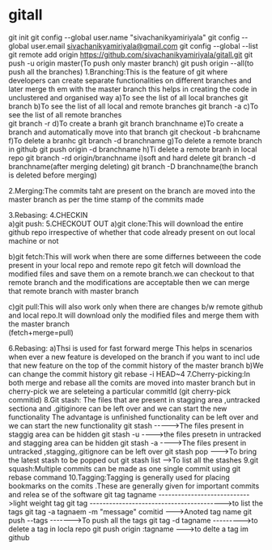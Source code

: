 # gitall
git init
git config --global user.name "sivachanikyamiriyala"
git config --global user.email sivachanikyamiriyala@gmail.com
git config --global --list
git remote add origin https://github.com/sivachanikyamiriyala/gitall.git
git push -u origin master(To push only master branch)
git push origin --all(to push all the branches)
1.Branching:This is the feature of git where developers can create separate functionalities on different branches and later merge th              em with the master branch this helps in creating the code in unclustered and organised way
 a)To see the list of all local branches
   git branch 
 b)To see the list of all local and remote branches
   git branch -a
 c)To see the list of all remote branches  
   git branch -r
 d)To create a branh
   git branch branchname
 e)To create a branch and automatically move into that branch
    git checkout -b brahcname
 f)To delete a branhc
   git branch -d branchname
 g)To delete a remote branch in github
   git push origin -d branchname
 h)Ti delete a remote branh in local repo
   git branch -rd origin/branchname
 i)soft and hard delete
   git branch -d branchname(after merging deleting)
   git branch -D branchname(the branch is deleted before merging)

2.Merging:The commits taht are present on the branch are moved into the master branch as per the time stamp of the commits made
             
3.Rebasing:
4.CHECKIN  
  a)git push:
5.CHECKOUT OUT
  a)git clone:This will download the entire github repo irrespective of whether that code already present on out local machine or not

  b)git fetch:This will work when there are some differnes betweeen the code present in your local repo and remote repo git fetch will              download the modified files and save them on a remote branch.we can checkout to that remote branch and the modifications              are acceptable then we can merge that remote branch with master branch

  c)git pull:This will also work only when there are changes b/w remote github and local repo.It will download only the modified files             and merge them with the master branch  
               (fetch+merge=pull)


6.Rebasing:
  a)Thsi is used for fast forward merge This helps in scenarios when ever a new feature is developed on the branch if you want to incl    ude that new feature on the top of the commit history of the master branch
  b)We can change the  commit history
    git rebase -i HEAD~4
7.Cherry-picking:In both merge and rebase all the comits are moved into master branch but in cherry-pick we are seleteing a particular
                 commitId       (git cherry-pick commitid)
8.Git stash: The files that are present in stagging area ,untracked sectiona and .gitiginore can be left over and we can start the new  functionality 
  The advantage is unfinished functionality can be left over and we can start the new functionality
  git stash  ----->The files present in staggig area can be hidden
  git stash -u ---->the files presetn in untracked and stagging area can be hidden
  git stash -a  ---->The files present in untracked ,stagging,.gitignore can be left over
  git stash pop --->To bring the latest stash to be popped out
  git stash list  -->To list all the stashes
9.git squash:Multiple commits can be made as one single commit using git rebase command
10.Tagging:Tagging is generally used for placing bookmarks on the comits .These are generally given for important commits and relea               se of the software
  git tag tagname        ---------------------------->light weight tag
  git tag   ----------------------------------------->to list the tags
  git tag -a tagnaem -m "message" comitid         --->Anoted tag name
  git push --tags        ------->To push all the tags
  git tag -d tagname   --------->to delete a tag in locla repo
  git push origin :tagname  --->to delte a tag im github
